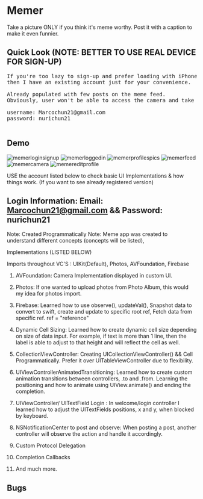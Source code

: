 # Memer 

Take a picture ONLY if you think it's meme worthy. Post it with a caption to make it even funnier.

## Quick Look (NOTE: BETTER TO USE REAL DEVICE FOR SIGN-UP)

<pre>
If you're too lazy to sign-up and prefer loading with iPhone simulator instead of using a real device 
then I have an existing account just for your convenience.  

Already populated with few posts on the meme feed. 
Obviously, user won't be able to access the camera and take a picture unless one has a real device to take it with.

username: Marcochun21@gmail.com 
password: nurichun21

</pre>

## Demo

![memerloginsignup](https://user-images.githubusercontent.com/36717095/51081106-f1046700-16b5-11e9-9353-6851f5b61297.gif)
![memerloggedin](https://user-images.githubusercontent.com/36717095/51081107-f2ce2a80-16b5-11e9-9167-7329e332d0d7.gif)
![memerprofilespics](https://user-images.githubusercontent.com/36717095/51081108-f5c91b00-16b5-11e9-9c60-d4d46a7913bb.gif)
![memerfeed](https://user-images.githubusercontent.com/36717095/51081109-f8c40b80-16b5-11e9-9d25-191fbb6e89cc.gif)
![memercamera](https://user-images.githubusercontent.com/36717095/51081110-fa8dcf00-16b5-11e9-82ad-c2e4be5768d5.gif)
![memereditprofile](https://user-images.githubusercontent.com/36717095/51081111-fc579280-16b5-11e9-868a-5735bda8d6b3.gif)

USE the account listed below to check basic UI Implementations & how things work. (If you want to see already registered version)  

Login Information: Email: Marcochun21@gmail.com && Password: nurichun21
----------------------------------------------------------------------------

Note: Created Programmatically
Note: Meme app was created to understand different concepts (concepts will be listed),  

Implementations (LISTED BELOW) 

Imports throughout VC'S : UIKit(Default), Photos, AVFoundation, Firebase 

1. AVFoundation: Camera Implementation displayed in custom UI.

2. Photos: If one wanted to upload photos from Photo Album, this would my idea for photos import.
 
3. Firebase: Learned how to use observe(), updateVal(), Snapshot data to convert to swift, create and update to specific root ref, Fetch data from specific ref. ref = "reference" 

4. Dynamic Cell Sizing: Learned how to create dynamic cell size depending on size of data input. For example, if text is more than 1 line, then the label is able to adjust to that height and will reflect the cell as well.

5. CollectionViewController: Creating UICollectionViewController() && Cell Programmatically. Prefer it over UITableViewController due to flexibility.

6. UIViewControllerAnimatedTransitioning: Learned how to create custom animation transitions between controllers, .to and .from. Learning the positioning and how to animate using UIView.animate() and ending the completion.

7. UIViewController/ UITextField Login : In welcome/login controller I learned how to adjust the UITextFields positions, x and y, when blocked by keyboard. 

8. NSNotificationCenter to post and observe: When posting a post, another controller will observe the action and handle it accordingly. 

9. Custom Protocol Delegation

10. Completion Callbacks

11. And much more. 

## Bugs






